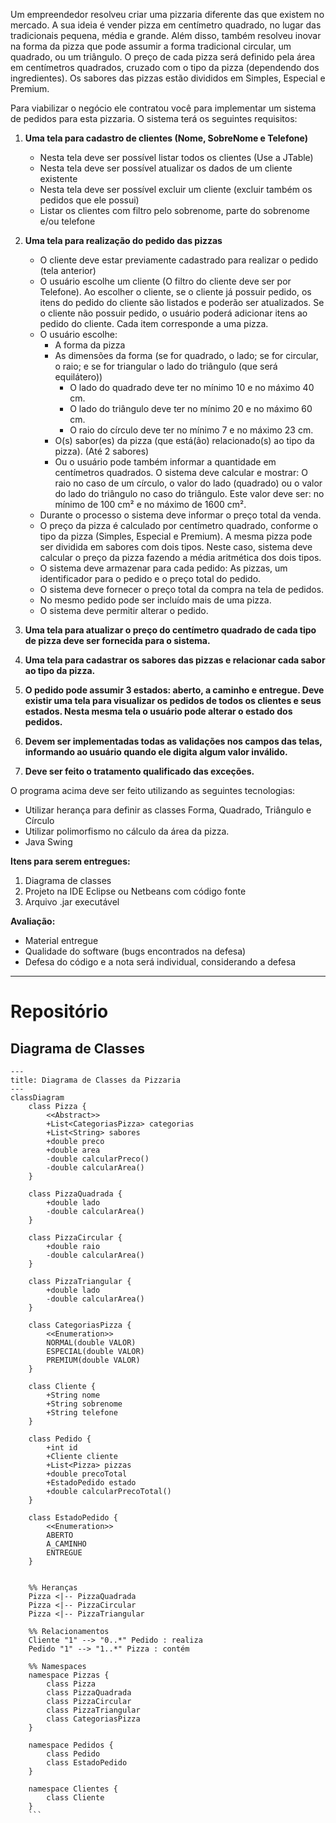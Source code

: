 Um empreendedor resolveu criar uma pizzaria diferente das que existem no mercado. A sua ideia é vender pizza em centímetro quadrado, no lugar das tradicionais pequena, média e grande. Além disso, também resolveu inovar na forma da pizza que pode assumir a forma tradicional circular, um quadrado, ou um triângulo. O preço de cada pizza será definido pela área em centímetros quadrados, cruzado com o tipo da pizza (dependendo dos ingredientes). Os sabores das pizzas estão divididos em Simples, Especial e Premium.

Para viabilizar o negócio ele contratou você para implementar um sistema de pedidos para esta pizzaria. O sistema terá os seguintes requisitos:

1. **Uma tela para cadastro de clientes (Nome, SobreNome e Telefone)**
    - Nesta tela deve ser possível listar todos os clientes (Use a JTable)
    - Nesta tela deve ser possível atualizar os dados de um cliente existente
    - Nesta tela deve ser possível excluir um cliente (excluir também os pedidos que ele possui)
    - Listar os clientes com filtro pelo sobrenome, parte do sobrenome e/ou telefone

2. **Uma tela para realização do pedido das pizzas**
    - O cliente deve estar previamente cadastrado para realizar o pedido (tela anterior)
    - O usuário escolhe um cliente (O filtro do cliente deve ser por Telefone). Ao escolher o cliente, se o cliente já possuir pedido, os itens do pedido do cliente são listados e poderão ser atualizados. Se o cliente não possuir pedido, o usuário poderá adicionar itens ao pedido do cliente. Cada item corresponde a uma pizza.
    - O usuário escolhe:
        - A forma da pizza
        - As dimensões da forma (se for quadrado, o lado; se for circular, o raio; e se for triangular o lado do triângulo (que será equilátero))
            - O lado do quadrado deve ter no mínimo 10 e no máximo 40 cm.
            - O lado do triângulo deve ter no mínimo 20 e no máximo 60 cm.
            - O raio do círculo deve ter no mínimo 7 e no máximo 23 cm.
        - O(s) sabor(es) da pizza (que está(ão) relacionado(s) ao tipo da pizza). (Até 2 sabores)
        - Ou o usuário pode também informar a quantidade em centímetros quadrados. O sistema deve calcular e mostrar: O raio no caso de um círculo, o valor do lado (quadrado) ou o valor do lado do triângulo no caso do triângulo. Este valor deve ser: no mínimo de 100 cm² e no máximo de 1600 cm².
    - Durante o processo o sistema deve informar o preço total da venda.
    - O preço da pizza é calculado por centímetro quadrado, conforme o tipo da pizza (Simples, Especial e Premium). A mesma pizza pode ser dividida em sabores com dois tipos. Neste caso, sistema deve calcular o preço da pizza fazendo a média aritmética dos dois tipos.
    - O sistema deve armazenar para cada pedido: As pizzas, um identificador para o pedido e o preço total do pedido.
    - O sistema deve fornecer o preço total da compra na tela de pedidos.
    - No mesmo pedido pode ser incluído mais de uma pizza.
    - O sistema deve permitir alterar o pedido.

3. **Uma tela para atualizar o preço do centímetro quadrado de cada tipo de pizza deve ser fornecida para o sistema.**

4. **Uma tela para cadastrar os sabores das pizzas e relacionar cada sabor ao tipo da pizza.**

5. **O pedido pode assumir 3 estados: aberto, a caminho e entregue. Deve existir uma tela para visualizar os pedidos de todos os clientes e seus estados. Nesta mesma tela o usuário pode alterar o estado dos pedidos.**

6. **Devem ser implementadas todas as validações nos campos das telas, informando ao usuário quando ele digita algum valor inválido.**

7. **Deve ser feito o tratamento qualificado das exceções.**

O programa acima deve ser feito utilizando as seguintes tecnologias:
- Utilizar herança para definir as classes Forma, Quadrado, Triângulo e Círculo
- Utilizar polimorfismo no cálculo da área da pizza.
- Java Swing

**Itens para serem entregues:**
1. Diagrama de classes
2. Projeto na IDE Eclipse ou Netbeans com código fonte
3. Arquivo .jar executável

**Avaliação:**
- Material entregue
- Qualidade do software (bugs encontrados na defesa)
- Defesa do código e a nota será individual, considerando a defesa

---

# Repositório

## Diagrama de Classes

```mermaid
---
title: Diagrama de Classes da Pizzaria
---
classDiagram
    class Pizza {
        <<Abstract>>
        +List<CategoriasPizza> categorias
        +List<String> sabores
        +double preco
        +double area
        -double calcularPreco()
        -double calcularArea()
    }
    
    class PizzaQuadrada {
        +double lado
        -double calcularArea()
    }
    
    class PizzaCircular {
        +double raio
        -double calcularArea()
    }
    
    class PizzaTriangular {
        +double lado
        -double calcularArea()
    }
    
    class CategoriasPizza {
        <<Enumeration>>
        NORMAL(double VALOR)
        ESPECIAL(double VALOR)
        PREMIUM(double VALOR)
    }
    
    class Cliente {
        +String nome
        +String sobrenome
        +String telefone
    }

    class Pedido {
        +int id
        +Cliente cliente
        +List<Pizza> pizzas
        +double precoTotal
        +EstadoPedido estado
        +double calcularPrecoTotal()
    }

    class EstadoPedido {
        <<Enumeration>>
        ABERTO
        A_CAMINHO
        ENTREGUE
    }

    
    %% Heranças
    Pizza <|-- PizzaQuadrada
    Pizza <|-- PizzaCircular
    Pizza <|-- PizzaTriangular
    
    %% Relacionamentos
    Cliente "1" --> "0..*" Pedido : realiza
    Pedido "1" --> "1..*" Pizza : contém

    %% Namespaces
    namespace Pizzas {
        class Pizza
        class PizzaQuadrada
        class PizzaCircular
        class PizzaTriangular
        class CategoriasPizza
    }

    namespace Pedidos {
        class Pedido
        class EstadoPedido
    }

    namespace Clientes {
        class Cliente
    }
    ```